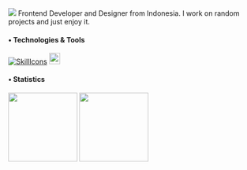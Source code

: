 <img src="https://readme-typing-svg.herokuapp.com/?font=Roboto&&weight=700&color=DB1B21&size=35&center=false&width=500&height=70&duration=3000&lines=Hello!+👋;+I'm+Ihwan;" />
Frontend Developer and Designer from Indonesia. I work on random projects and just enjoy it.

<h4 align="left">• Technologies & Tools</h4>

[![SkillIcons](https://skillicons.dev/icons?i=figma,html,css,tailwind,js,react,nextjs,redux,git,postman,nodejs,vscode)](https://skillicons.dev)
<img src="https://user-images.githubusercontent.com/74038190/212284100-561aa473-3905-4a80-b561-0d28506553ee.gif" height="22.3"/>

<h4 align="left">• Statistics</h4>
<div align="left">
    <a href="#"><img height=140 src="https://github-readme-stats.vercel.app/api?username=ihwan4rfa&show_icons=true&theme=swift&rank_icon=github&hide_border=true"/></a>
    <a href="#"><img height=140 src="https://github-readme-stats.vercel.app/api/top-langs/?username=ihwan4rfa&layout=compact&theme=swift&count_private=true&hide_border=true"/></a>
</div>
